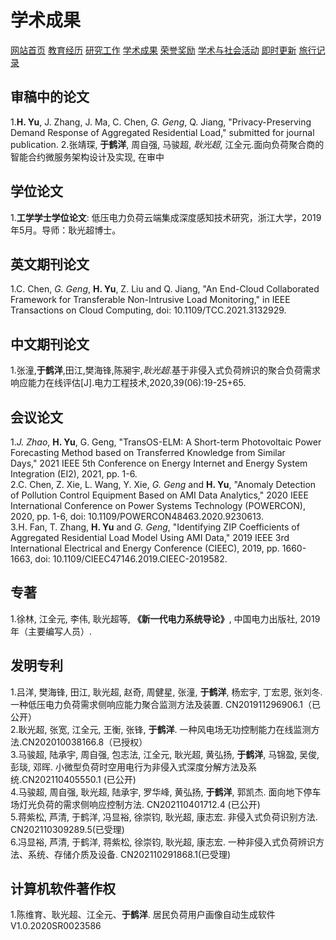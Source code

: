 # 学术成果
<a href="/index.html">网站首页</a>
<a href="/jiaoyu.html">教育经历</a>
<a href="/yanjiugongzuo.html">研究工作</a>
<a href="/xueshuchengguo.html">学术成果</a>
<a href="/rongyujiangli.html">荣誉奖励</a>
<a href="/xueshuhuodong.html">学术与社会活动</a>
<a href="/jishigengxin.html">即时更新</a>
<a href="/qita.html">旅行记录</a>

## 审稿中的论文
1.**H. Yu**, J. Zhang, J. Ma, C. Chen, *G. Geng*, Q. Jiang, "Privacy-Preserving Demand Response of Aggregated Residential Load," submitted for journal publication.
2.张靖琛, **于鹤洋**, 周自强, 马骏超, *耿光超*, 江全元.面向负荷聚合商的智能合约微服务架构设计及实现, 在审中

## 学位论文
1.**工学学士学位论文**: 低压电力负荷云端集成深度感知技术研究，浙江大学，2019年5月。导师：耿光超博士。

## 英文期刊论文
1.C. Chen, *G. Geng*, **H. Yu**, Z. Liu and Q. Jiang, "An End-Cloud Collaborated Framework for Transferable Non-Intrusive Load Monitoring," in IEEE Transactions on Cloud Computing, doi: 10.1109/TCC.2021.3132929.

## 中文期刊论文
1.张潼,**于鹤洋**,田江,樊海锋,陈昶宇,*耿光超*.基于非侵入式负荷辨识的聚合负荷需求响应能力在线评估[J].电力工程技术,2020,39(06):19-25+65.

## 会议论文
1.*J. Zhao*, **H. Yu**, G. Geng, "TransOS-ELM: A Short-term Photovoltaic Power Forecasting Method based on Transferred Knowledge from Similar Days," 2021 IEEE 5th Conference on Energy Internet and Energy System Integration (EI2), 2021, pp. 1-6.
<br/>2.C. Chen, Z. Xie, L. Wang, Y. Xie, *G. Geng* and **H. Yu**, "Anomaly Detection of Pollution Control Equipment Based on AMI Data Analytics," 2020 IEEE International Conference on Power Systems Technology (POWERCON), 2020, pp. 1-6, doi: 10.1109/POWERCON48463.2020.9230613.
<br/>3.H. Fan, T. Zhang, **H. Yu** and *G. Geng*, "Identifying ZIP Coefficients of Aggregated Residential Load Model Using AMI Data," 2019 IEEE 3rd International Electrical and Energy Conference (CIEEC), 2019, pp. 1660-1663, doi: 10.1109/CIEEC47146.2019.CIEEC-2019582.

## 专著
1.徐林, 江全元, 李伟, 耿光超等, **《新一代电力系统导论》**, 中国电力出版社, 2019年（主要编写人员）.

## 发明专利
1.吕洋, 樊海锋, 田江, 耿光超, 赵奇, 周健星, 张潼, **于鹤洋**, 杨宏宇, 丁宏恩, 张刘冬. 一种低压电力负荷需求侧响应能力聚合监测方法及装置. CN201911296906.1（已公开）
<br/>2.耿光超, 张宽, 江全元, 王衡, 张锋, **于鹤洋**. 一种风电场无功控制能力在线监测方法.CN202010038166.8（已授权）
<br/>3.马骏超, 陆承宇, 周自强, 包志法, 江全元, 耿光超, 黄弘扬, **于鹤洋**, 马锦盈, 吴俊, 彭琰, 邓晖. 小微型负荷时空用电行为非侵入式深度分解方法及系统.CN202110405550.1 (已公开)
<br/>4.马骏超, 周自强, 耿光超, 陆承宇, 罗华峰, 黄弘扬, **于鹤洋**, 郭凯杰. 面向地下停车场灯光负荷的需求侧响应控制方法. CN202110401712.4 (已公开)
<br/>5.蒋紫松, 芦清, 于鹤洋, 冯显裕, 徐崇钧, 耿光超, 康志宏. 非侵入式负荷识别方法. CN202110309289.5(已受理)
<br/>6.冯显裕, 芦清, 于鹤洋, 蒋紫松, 徐崇钧, 耿光超, 康志宏. 一种非侵入式负荷辨识方法、系统、存储介质及设备. CN202110291868.1(已受理)

## 计算机软件著作权
1.陈维育、耿光超、江全元、**于鹤洋**. 居民负荷用户画像自动生成软件V1.0.2020SR0023586
